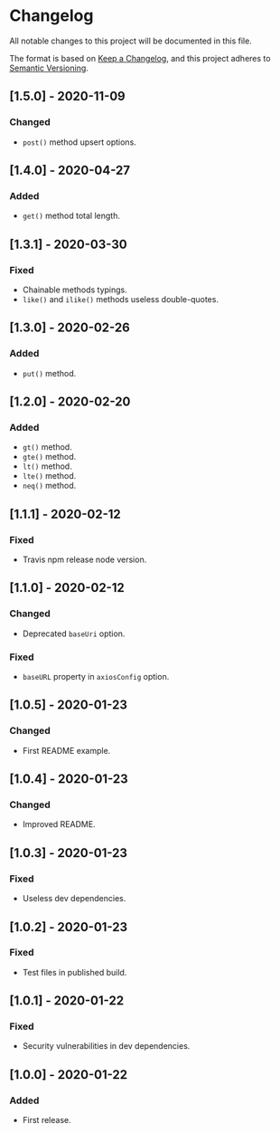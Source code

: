 # Changelog

All notable changes to this project will be documented in this file.

The format is based on [Keep a Changelog](https://keepachangelog.com/en/1.0.0/), and this project
adheres to [Semantic Versioning](https://semver.org/spec/v2.0.0.html).

## [1.5.0] - 2020-11-09

### Changed

- `post()` method upsert options.

## [1.4.0] - 2020-04-27

### Added

- `get()` method total length.

## [1.3.1] - 2020-03-30

### Fixed

- Chainable methods typings.
- `like()` and `ilike()` methods useless double-quotes.

## [1.3.0] - 2020-02-26

### Added

- `put()` method.

## [1.2.0] - 2020-02-20

### Added

- `gt()` method.
- `gte()` method.
- `lt()` method.
- `lte()` method.
- `neq()` method.

## [1.1.1] - 2020-02-12

### Fixed

- Travis npm release node version.

## [1.1.0] - 2020-02-12

### Changed

- Deprecated `baseUri` option.

### Fixed

- `baseURL` property in `axiosConfig` option.

## [1.0.5] - 2020-01-23

### Changed

- First README example.

## [1.0.4] - 2020-01-23

### Changed

- Improved README.

## [1.0.3] - 2020-01-23

### Fixed

- Useless dev dependencies.

## [1.0.2] - 2020-01-23

### Fixed

- Test files in published build.

## [1.0.1] - 2020-01-22

### Fixed

- Security vulnerabilities in dev dependencies.

## [1.0.0] - 2020-01-22

### Added

- First release.
